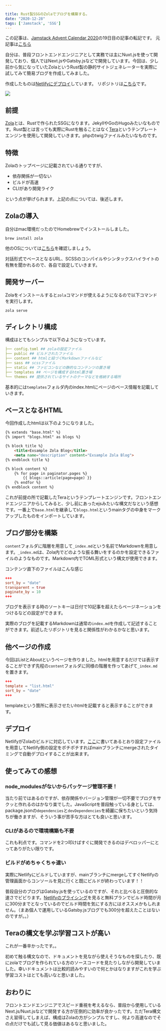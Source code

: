```yaml
---

title: Rust製SSGのZolaでブログを構築する。
date: "2020-12-28"
tags: ['Jamstack', 'SSG']
---
```


この記事は、[Jamstack Advent Calendar 2020](https://qiita.com/advent-calendar/2020/jamstack)の19日目の記事の転記です。
元記事は[こちら](https://zenn.dev/ryokatsu/articles/3186fc7166b087)

自分は、普段フロントエンドエンジニアとして実務では主にNuxt.jsを使って開発しており、個人ではNext.jsやGatsby.jsなどで開発しています。今回は、少し前から気になっていたZolaというRust製の静的サイトジェネレーターを実際に試してみて簡易ブログを作成してみました。

作成したものは[Netlifyにデプロイ](https://awesome-mcnulty-2a62ae.netlify.app/)しています。
リポジトリは[こちら](https://github.com/ryokatsuse/exsample-zola-blog)です。

![](https://storage.googleapis.com/zenn-user-upload/rtwfqxdwragd03t0ilse0jlykf0z)


## 前提
[Zola](https://www.getzola.org/)とは、Rustで作られたSSGになります。JekyllやGoのHugoみたいなものです。Rust製とは言っても実際にRustを触ることはなく[Tera](https://tera.netlify.app/)というテンプレートエンジンを使用して開発していきます。phpのtwigファイルみたいなものです。

## 特徴
Zolaのトップページに記載されている通りですが、

- 依存関係が一切ない
- ビルドが高速
- CLIがあり開発ライク

という点が挙げられます。上記の点については、後述します。

## Zolaの導入
自分はmac環境だったのでHomebrewでインストールしました。

```shell
brew install zola
```

他のOSについては[こちら](https://www.getzola.org/documentation/getting-started/installation/)を確認しましょう。

対話形式でベースとなるURL、SCSSのコンパイルやシンタックスハイライトの有無を聞かれるので、各自で設定していきます。

## 開発サーバー
Zolaをインストールすると`zola`コマンドが使えるようになるので以下コマンドを実行します。

```shell
zola serve
```

## ディレクトリ構成
構成はとてもシンプルで以下のようになっています。

```yml
├── config.toml ## zolaの設定ファイル
├── public ## ビルドされたファイル
├── content ## htmlと紐づくMarkdownファイルなど
├── sass ## scssファイル
├── static ## ファビコンなどの静的なコンテンツの置き場
├── templates ## ページを構成するhtml置き場
└── themes ## 提供されているサイトのテーマなどを格納する場所
```

基本的には```templates```フォルダ内のindex.htmlにページのベース情報を記載していきます。


## ベースとなるHTML

今回作成したhtmlは以下のようになりました。

```html
{% extends "base.html" %}
{% import "blogs.html" as blogs %}

{% block title %}
    <title>Exsample Zola Blog</title>
    <meta name="description" content="Exsample Zola Blog">
{% endblock title %}

{% block content %}
    {% for page in paginator.pages %}
        {{ blogs::article(page=page) }}
    {% endfor %}
{% endblock content %}
````

これが前提の所で記載したTeraというテンプレートエンジンです。フロントエンドエンジニアからしてみると、少し前にあったejsみたいな構文だなという感想です。一番上で`base.html`を継承して`blogs.html`というmainタグの中身をマークアップしたものをインポートしています。


## ブログ部分を構築
`content`フォルダに階層を用意して`_index.md`という名前でMarkdownを用意します。`_index.md`は、Zola内でどのような振る舞いをするのかを設定できるファイルのようなものです。Markdown内でTOML形式という構文が使用できます。

コンテンツ直下のファイルはこんな感じ
```TOML
+++
sort_by = "date"
transparent = true
paginate_by = 10
+++
```
ブログを表示する時のソートキーは日付で10記事を超えたらページネーションをつけるなどの設定ができます。

実際のブログを記載するMarkdownは通常の`index.md`を作成して記述することができます。前述したリポジトリを見ると関係性がわかるかなと思います。

## 他ページの作成

今回はListとAboutというページを作りました。htmlを用意するだけでは表示することができず先程の`content`フォルダに同様の階層を作ってあげて`_index.md`を置きます。

```TOML
+++
template = "list.html"
sort_by = "date"
+++
```

templateという箇所に表示させたいhtmlを記載すると表示することができます。

## デプロイ
NetlifyがZolaのビルドに対応しています。[ここ](https://www.getzola.org/documentation/deployment/netlify/)に書いてあるとおり設定ファイルを用意してNetlify側の設定をポチポチすればmainブランチにmergeされたタイミングで自動デプロイすることが出来ます。

## 使ってみての感想

### node_modulesがないからパッケージ管理不要！
当たり前ではあるのですが、依存関係やバージョン管理が一切不要でブログをサクッと作れるのはかなり楽でした。JavaScriptを普段触っている身としては、package.jsonの`dependencies`と`devDependencies`を綺麗に保ちたいという気持ちが働きますが、そういう事が苦手な方はとても良いと思います。

### CLIがあるので環境構築も不要
これも利点です。コマンドを2つ叩けばすぐに開発できるのはデベロッパーにとってありがたい限りです。

### ビルドがめちゃくちゃ速い
実際にNetlifyにビルドしていますが、mainブランチにmergeしてすぐNetlifyの管理画面からコンソールを見に行くと既にビルドが終わっています！！ 

普段自分のブログはGatsby.jsを使っているのですが、それと比べると圧倒的な速さでビビります。[Netlifyのプライシング](https://www.netlify.com/pricing/)を見ると無料プランでビルド時間が月に300分までとなっているのでビルド時間を気にする方にはオススメかもしれません。（まあ個人で運用しているGatsby.jsブログでも300分を超えたことはないのですが。。）

## Teraの構文を学ぶ学習コストが高い
これが一番辛かったです。。

初めて触る構文なので、ドキュメントを見ながら使えそうなものを探したり、既にzolaでブログを作られている方のソースコードを見たりしながら開発していました。幸いドキュメントは比較的読みやすいので何とかはなりますがこれを学ぶ学習コストはとても高いなと思いました。


## おわりに
フロントエンドエンジニアでスピード重視を考えるなら、普段から使用しているNext.js/Nuxt.jsなどで開発する方が圧倒的に効率が良かったです。ただTera構文さえ習得してしまえば、構成はZolaの方がシンプルですし、何より高速なのでその点だけでも試して見る価値はあるなと思いました。


